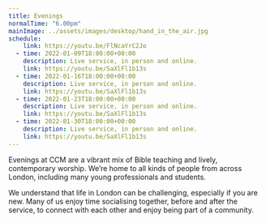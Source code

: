 ```yaml
---
title: Evenings
normalTime: "6.00pm"
mainImage: ../assets/images/desktop/hand_in_the_air.jpg
schedule:             
    link: https://youtu.be/FlNcaYrC2Jo
  - time: 2022-01-09T18:00:00+00:00
    description: Live service, in person and online.
    link: https://youtu.be/SaXlFl1b13s
  - time: 2022-01-16T18:00:00+00:00
    description: Live service, in person and online.
    link: https://youtu.be/SaXlFl1b13s
  - time: 2022-01-23T18:00:00+00:00
    description: Live service, in person and online.
    link: https://youtu.be/SaXlFl1b13s
  - time: 2022-01-30T18:00:00+00:00
    description: Live service, in person and online.
    link: https://youtu.be/SaXlFl1b13s
---
```

Evenings at CCM are a vibrant mix of Bible teaching and lively, contemporary worship. We’re home to all kinds of people from across London, including many young professionals and students.

We understand that life in London can be challenging, especially if you are new. Many of us enjoy time socialising together, before and after the service, to connect with each other and enjoy being part of a community.
